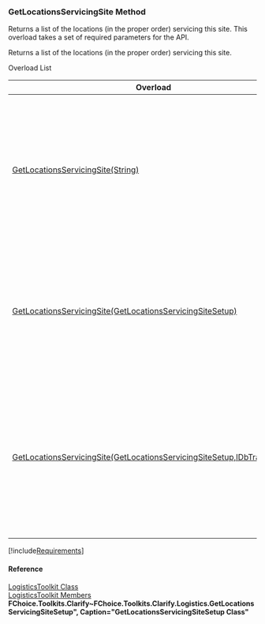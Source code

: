 ﻿### GetLocationsServicingSite Method

Returns a list of the locations (in the proper order) servicing this site. This overload takes a set of required parameters for the API.

Returns a list of the locations (in the proper order) servicing this site.

Overload List

| Overload | Description |
| --- | --- |
| [GetLocationsServicingSite(String)](FChoice.Toolkits.Clarify~FChoice.Toolkits.Clarify.Logistics.LogisticsToolkit~GetLocationsServicingSite(String).md) | Returns a list of the locations (in the proper order) servicing this site. This overload takes a set of required parameters for the API.   |
| [GetLocationsServicingSite(GetLocationsServicingSiteSetup)](FChoice.Toolkits.Clarify~FChoice.Toolkits.Clarify.Logistics.LogisticsToolkit~GetLocationsServicingSite(GetLocationsServicingSiteSetup).md) | Returns a list of the locations (in the proper order) servicing this site. This overload takes a setup object.   |
| [GetLocationsServicingSite(GetLocationsServicingSiteSetup,IDbTransaction)](FChoice.Toolkits.Clarify~FChoice.Toolkits.Clarify.Logistics.LogisticsToolkit~GetLocationsServicingSite(GetLocationsServicingSiteSetup,IDbTransaction).md) | Returns a list of the locations (in the proper order) servicing this site. This overload takes a setup object and a database transaction.   |

[!include[Requirements](../partials/requirements.md)]



#### Reference

[LogisticsToolkit Class](FChoice.Toolkits.Clarify~FChoice.Toolkits.Clarify.Logistics.LogisticsToolkit.md)  
[LogisticsToolkit Members](FChoice.Toolkits.Clarify~FChoice.Toolkits.Clarify.Logistics.LogisticsToolkit_members.md)  
**FChoice.Toolkits.Clarify~FChoice.Toolkits.Clarify.Logistics.GetLocationsServicingSiteSetup", Caption="GetLocationsServicingSiteSetup Class"**